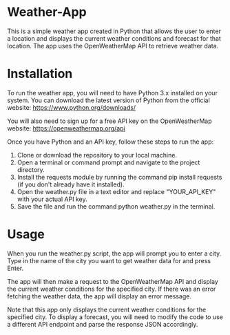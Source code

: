 # Weather-App
This is a simple weather app created in Python that allows the user to enter a location and displays the current weather conditions and forecast for that location. The app uses the OpenWeatherMap API to retrieve weather data.

# Installation
To run the weather app, you will need to have Python 3.x installed on your system. You can download the latest version of Python from the official website: https://www.python.org/downloads/

You will also need to sign up for a free API key on the OpenWeatherMap website: https://openweathermap.org/api

Once you have Python and an API key, follow these steps to run the app:

1. Clone or download the repository to your local machine.
2. Open a terminal or command prompt and navigate to the project directory.
3. Install the requests module by running the command pip install requests (if you don't already have it installed).
4. Open the weather.py file in a text editor and replace "YOUR_API_KEY" with your actual API key.
5. Save the file and run the command python weather.py in the terminal.

# Usage
When you run the weather.py script, the app will prompt you to enter a city. Type in the name of the city you want to get weather data for and press Enter.

The app will then make a request to the OpenWeatherMap API and display the current weather conditions for the specified city. If there was an error fetching the weather data, the app will display an error message.

Note that this app only displays the current weather conditions for the specified city. To display a forecast, you will need to modify the code to use a different API endpoint and parse the response JSON accordingly.


